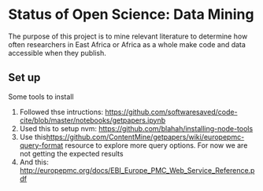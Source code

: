 # Status of Open Science: Data Mining

The purpose of this project is to mine relevant literature to determine how often researchers in East Africa or Africa as a whole make code and data accessible when they publish. 


## Set up
Some tools to install
1. Followed thse intructions: https://github.com/softwaresaved/code-cite/blob/master/notebooks/getpapers.ipynb
2. Used this to setup nvm: https://github.com/blahah/installing-node-tools
3. Use this<https://github.com/ContentMine/getpapers/wiki/europepmc-query-format> resource to explore more query options. For now we are not getting the expected results
4. And this: http://europepmc.org/docs/EBI_Europe_PMC_Web_Service_Reference.pdf